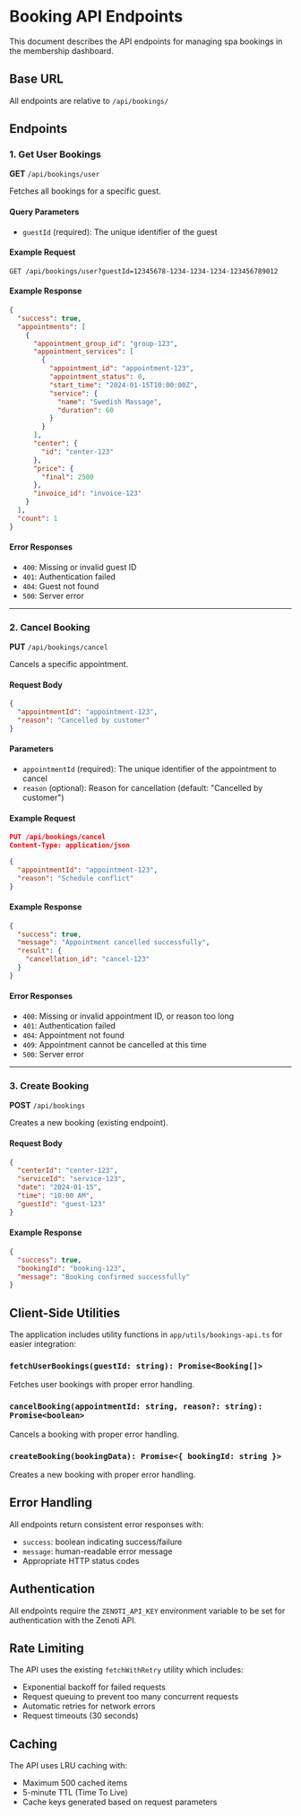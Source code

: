# Booking API Endpoints

This document describes the API endpoints for managing spa bookings in the membership dashboard.

## Base URL
All endpoints are relative to `/api/bookings/`

## Endpoints

### 1. Get User Bookings
**GET** `/api/bookings/user`

Fetches all bookings for a specific guest.

#### Query Parameters
- `guestId` (required): The unique identifier of the guest

#### Example Request
```
GET /api/bookings/user?guestId=12345678-1234-1234-1234-123456789012
```

#### Example Response
```json
{
  "success": true,
  "appointments": [
    {
      "appointment_group_id": "group-123",
      "appointment_services": [
        {
          "appointment_id": "appointment-123",
          "appointment_status": 0,
          "start_time": "2024-01-15T10:00:00Z",
          "service": {
            "name": "Swedish Massage",
            "duration": 60
          }
        }
      ],
      "center": {
        "id": "center-123"
      },
      "price": {
        "final": 2500
      },
      "invoice_id": "invoice-123"
    }
  ],
  "count": 1
}
```

#### Error Responses
- `400`: Missing or invalid guest ID
- `401`: Authentication failed
- `404`: Guest not found
- `500`: Server error

---

### 2. Cancel Booking
**PUT** `/api/bookings/cancel`

Cancels a specific appointment.

#### Request Body
```json
{
  "appointmentId": "appointment-123",
  "reason": "Cancelled by customer"
}
```

#### Parameters
- `appointmentId` (required): The unique identifier of the appointment to cancel
- `reason` (optional): Reason for cancellation (default: "Cancelled by customer")

#### Example Request
```json
PUT /api/bookings/cancel
Content-Type: application/json

{
  "appointmentId": "appointment-123",
  "reason": "Schedule conflict"
}
```

#### Example Response
```json
{
  "success": true,
  "message": "Appointment cancelled successfully",
  "result": {
    "cancellation_id": "cancel-123"
  }
}
```

#### Error Responses
- `400`: Missing or invalid appointment ID, or reason too long
- `401`: Authentication failed
- `404`: Appointment not found
- `409`: Appointment cannot be cancelled at this time
- `500`: Server error

---

### 3. Create Booking
**POST** `/api/bookings`

Creates a new booking (existing endpoint).

#### Request Body
```json
{
  "centerId": "center-123",
  "serviceId": "service-123",
  "date": "2024-01-15",
  "time": "10:00 AM",
  "guestId": "guest-123"
}
```

#### Example Response
```json
{
  "success": true,
  "bookingId": "booking-123",
  "message": "Booking confirmed successfully"
}
```

## Client-Side Utilities

The application includes utility functions in `app/utils/bookings-api.ts` for easier integration:

### `fetchUserBookings(guestId: string): Promise<Booking[]>`
Fetches user bookings with proper error handling.

### `cancelBooking(appointmentId: string, reason?: string): Promise<boolean>`
Cancels a booking with proper error handling.

### `createBooking(bookingData): Promise<{ bookingId: string }>`
Creates a new booking with proper error handling.

## Error Handling

All endpoints return consistent error responses with:
- `success`: boolean indicating success/failure
- `message`: human-readable error message
- Appropriate HTTP status codes

## Authentication

All endpoints require the `ZENOTI_API_KEY` environment variable to be set for authentication with the Zenoti API.

## Rate Limiting

The API uses the existing `fetchWithRetry` utility which includes:
- Exponential backoff for failed requests
- Request queuing to prevent too many concurrent requests
- Automatic retries for network errors
- Request timeouts (30 seconds)

## Caching

The API uses LRU caching with:
- Maximum 500 cached items
- 5-minute TTL (Time To Live)
- Cache keys generated based on request parameters 
